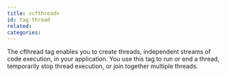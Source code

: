 ```yaml
---
title: <cfthread>
id: tag-thread
related:
categories:
---
```


The cfthread tag enables you to create threads, independent streams of code execution, in your application.
You use this tag to run or end a thread, temporarily stop thread execution, or join together multiple threads.

